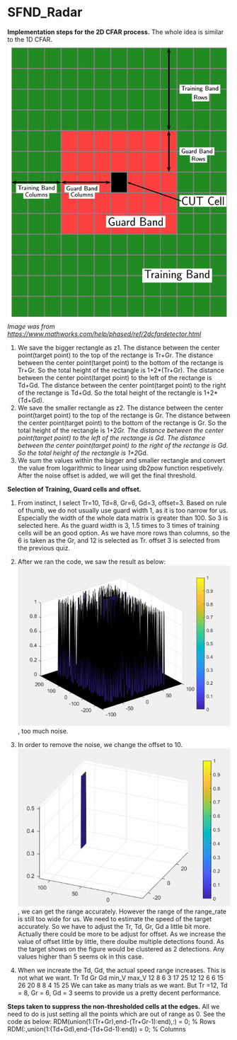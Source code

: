 # SFND_Radar

**Implementation steps for the 2D CFAR process.**
The whole idea is similar to the 1D CFAR. 
![alt text](https://github.com/XunOuyang/SFND_Radar/blob/master/image/cfar2dbands.png)
*Image was from https://www.mathworks.com/help/phased/ref/2dcfardetector.html*
1. We save the bigger rectangle as z1. 
   The distance between the center point(target point) to the top of the rectange is Tr+Gr.
   The distance between the center point(target point) to the bottom of the rectange is Tr+Gr.
   So the total height of the rectangle is 1+2*(Tr+Gr).
   The distance between the center point(target point) to the left of the rectange is Td+Gd.
   The distance between the center point(target point) to the right of the rectange is Td+Gd.
   So the total height of the rectangle is 1+2*(Td+Gd).
2. We save the smaller rectangle as z2.
   The distance between the center point(target point) to the top of the rectange is Gr.
   The distance between the center point(target point) to the bottom of the rectange is Gr.
   So the total height of the rectangle is 1+2*Gr.
   The distance between the center point(target point) to the left of the rectange is Gd.
   The distance between the center point(target point) to the right of the rectange is Gd.
   So the total height of the rectangle is 1+2*Gd.
3. We sum the values within the bigger and smaller rectangle and convert the value from logarithmic to linear using db2pow function respetively. After the noise offset is added, we will get the final threshold. 
 

**Selection of Training, Guard cells and offset.**
1. From instinct, I select Tr=10, Td=8, Gr=6, Gd=3, offset=3.
    Based on rule of thumb, we do not usually use guard width 1, as it is too narrow for us. Especially the width of the whole data matrix is greater than 100. So 3 is selected here. As the guard width is 3, 1.5 times to 3 times of training cells will be an good option. As we have more rows than columns, so the 6 is taken as the Gr, and 12 is selected as Tr. offset 3 is selected from the previous quiz.
2. After we ran the code, we saw the result as below:
![alt text](https://github.com/XunOuyang/SFND_Radar/blob/master/image/1.PNG), too much noise.

3. In order to remove the noise, we change the offset to 10.
![alt text](https://github.com/XunOuyang/SFND_Radar/blob/master/image/2.PNG), we can get the range accurately. However the range of the range_rate is still too wide for us. We need to estimate the speed of the target accurately. So we have to adjust the Tr, Td, Gr, Gd a little bit more. Actually there could be more to be adjust for offset. As we increase the value of offset little by little, there doulbe multiple detections found. As the target shows on the figure would be clustered as 2 detections. Any values higher than 5 seems ok in this case.

4. When we increate the Td, Gd, the actual speed range increases. This is not what we want. 
Tr  Td  Gr  Gd  min_V max_V
12  8   6   3   17    25
12  12  6   6   15    26
20  8   8   4   15    25
We can take as many trials as we want. But Tr =12, Td = 8, Gr = 6, Gd = 3 seems to provide us a pretty decent performance.


**Steps taken to suppress the non-thresholded cells at the edges.**
All we need to do is just setting all the points which are out of range as 0. See the code as below:
RDM(union(1:(Tr+Gr),end-(Tr+Gr-1):end),:) = 0;  % Rows
RDM(:,union(1:(Td+Gd),end-(Td+Gd-1):end)) = 0;  % Columns 
